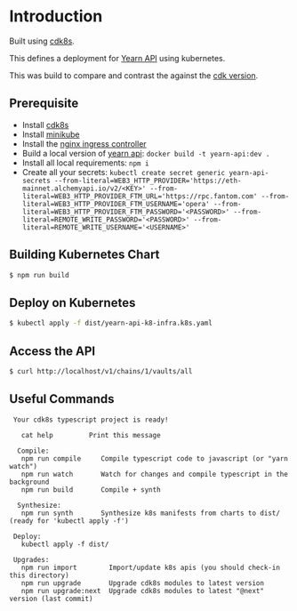 # Introduction

Built using [cdk8s](https://cdk8s.io/).

This defines a deployment for [Yearn API](https://github.com/yearn/yearn-api) using kubernetes.

This was build to compare and contrast the against the [cdk version](https://github.com/yearn/yearn-api-infra).

## Prerequisite

- Install [cdk8s](https://cdk8s.io/)
- Install [minikube](https://minikube.sigs.k8s.io/docs/start/) 
- Install the [nginx ingress controller](https://kubernetes.github.io/ingress-nginx/deploy/#environment-specific-instructions)
- Build a local version of [yearn api](https://github.com/yearn/yearn-api): `docker build -t yearn-api:dev .`
- Install all local requirements: `npm i`
- Create all your secrets: `kubectl create secret generic yearn-api-secrets --from-literal=WEB3_HTTP_PROVIDER='https://eth-mainnet.alchemyapi.io/v2/<KEY>' --from-literal=WEB3_HTTP_PROVIDER_FTM_URL='https://rpc.fantom.com' --from-literal=WEB3_HTTP_PROVIDER_FTM_USERNAME='opera' --from-literal=WEB3_HTTP_PROVIDER_FTM_PASSWORD='<PASSWORD>' --from-literal=REMOTE_WRITE_PASSWORD='<PASSWORD>' --from-literal=REMOTE_WRITE_USERNAME='<USERNAME>'`

## Building Kubernetes Chart

```bash
$ npm run build
```

## Deploy on Kubernetes

```bash
$ kubectl apply -f dist/yearn-api-k8-infra.k8s.yaml
```

## Access the API

```bash
$ curl http://localhost/v1/chains/1/vaults/all
```

## Useful Commands

```
 Your cdk8s typescript project is ready!

   cat help         Print this message
 
  Compile:
   npm run compile     Compile typescript code to javascript (or "yarn watch")
   npm run watch       Watch for changes and compile typescript in the background
   npm run build       Compile + synth

  Synthesize:
   npm run synth       Synthesize k8s manifests from charts to dist/ (ready for 'kubectl apply -f')

 Deploy:
   kubectl apply -f dist/

 Upgrades:
   npm run import        Import/update k8s apis (you should check-in this directory)
   npm run upgrade       Upgrade cdk8s modules to latest version
   npm run upgrade:next  Upgrade cdk8s modules to latest "@next" version (last commit)
```